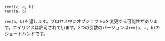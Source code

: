```
rem!(z, a, b)
rem!(a, b)
```

`rem(a, b)`を返します。プロセス中にオブジェクト`z`を変更する可能性があります。エイリアスは許可されています。2つの引数のバージョンは`rem(a, a, b)`のショートハンドです。
